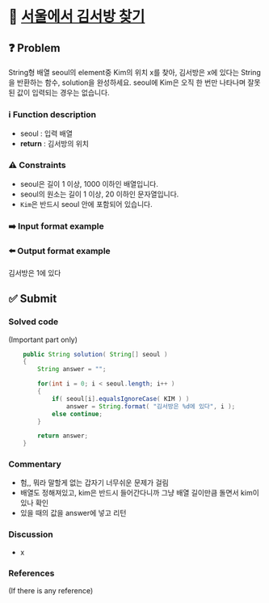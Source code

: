 # :bookmark_tabs: [서울에서 김서방 찾기][title]

## :question: Problem
String형 배열 seoul의 element중 Kim의 위치 x를 찾아, 김서방은 x에 있다는 String을 반환하는 함수, solution을 완성하세요. seoul에 Kim은 오직 한 번만 나타나며 잘못된 값이 입력되는 경우는 없습니다.

### :information_source: Function description
- seoul : 입력 배열
- __return__ : 김서방의 위치

### :warning: Constraints
- seoul은 길이 1 이상, 1000 이하인 배열입니다.
- seoul의 원소는 길이 1 이상, 20 이하인 문자열입니다.
- `Kim`은 반드시 seoul 안에 포함되어 있습니다.

### :arrow_right: Input format example

### :arrow_left: Output format example
김서방은 1에 있다

## :white_check_mark: Submit
### Solved code
(Important part only)
``` java
	public String solution( String[] seoul )
	{
		String answer = "";

		for(int i = 0; i < seoul.length; i++ )
		{
			if( seoul[i].equalsIgnoreCase( KIM ) )
				answer = String.format( "김서방은 %d에 있다", i );
			else continue;
		}

		return answer;
	}
```
### Commentary
- 험,, 뭐라 말할게 없는 갑자기 너무쉬운 문제가 걸림
- 배열도 정해져있고, kim은 반드시 들어간다니까 그냥 배열 길이만큼 돌면서 kim이 있나 확인
- 있을 때의 값을 answer에 넣고 리턴

### Discussion
- x

### References
(If there is any reference)

[title]: https://programmers.co.kr/learn/courses/30/lessons/12919